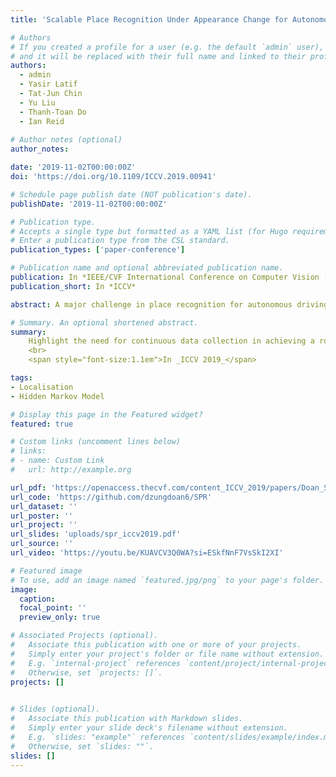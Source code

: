 ```yaml
---
title: 'Scalable Place Recognition Under Appearance Change for Autonomous Driving'

# Authors
# If you created a profile for a user (e.g. the default `admin` user), write the username (folder name) here
# and it will be replaced with their full name and linked to their profile.
authors:
  - admin
  - Yasir Latif
  - Tat-Jun Chin
  - Yu Liu
  - Thanh-Toan Do
  - Ian Reid
  
# Author notes (optional)
author_notes:

date: '2019-11-02T00:00:00Z'
doi: 'https://doi.org/10.1109/ICCV.2019.00941'

# Schedule page publish date (NOT publication's date).
publishDate: '2019-11-02T00:00:00Z'

# Publication type.
# Accepts a single type but formatted as a YAML list (for Hugo requirements).
# Enter a publication type from the CSL standard.
publication_types: ['paper-conference']

# Publication name and optional abbreviated publication name.
publication: In *IEEE/CVF International Conference on Computer Vision (ICCV 2019)*
publication_short: In *ICCV*

abstract: A major challenge in place recognition for autonomous driving is to be robust against appearance changes due to short-term (e.g., weather, lighting) and long-term (seasons, vegetation growth, etc.) environmental variations. A promising solution is to continuously accumulate images to maintain an adequate sample of the conditions and incorporate new changes into the place recognition decision. However, this demands a place recognition technique that is scalable on an ever growing dataset. To this end, we propose a novel place recognition technique that can be efficiently retrained and compressed, such that the recognition of new queries can exploit all available data (including recent changes) without suffering from visible growth in computational cost. Underpinning our method is a novel temporal image matching technique based on Hidden Markov Models. Our experiments show that, compared to state-of-the-art techniques, our method has much greater potential for large-scale place recognition for autonomous driving.

# Summary. An optional shortened abstract.
summary: 
    Highlight the need for continuous data collection in achieving a robust place recognition system. This drives our proposal for a scalable solution based on the Hidden Markov Model.
    <br>
    <span style="font-size:1.1em">In _ICCV 2019_</span>

tags: 
- Localisation
- Hidden Markov Model

# Display this page in the Featured widget?
featured: true

# Custom links (uncomment lines below)
# links:
# - name: Custom Link
#   url: http://example.org

url_pdf: 'https://openaccess.thecvf.com/content_ICCV_2019/papers/Doan_Scalable_Place_Recognition_Under_Appearance_Change_for_Autonomous_Driving_ICCV_2019_paper.pdf'
url_code: 'https://github.com/dzungdoan6/SPR'
url_dataset: ''
url_poster: ''
url_project: ''
url_slides: 'uploads/spr_iccv2019.pdf'
url_source: ''
url_video: 'https://youtu.be/KUAVCV3Q0WA?si=ESkfNnF7VsSkI2XI'

# Featured image
# To use, add an image named `featured.jpg/png` to your page's folder.
image:
  caption: 
  focal_point: ''
  preview_only: true

# Associated Projects (optional).
#   Associate this publication with one or more of your projects.
#   Simply enter your project's folder or file name without extension.
#   E.g. `internal-project` references `content/project/internal-project/index.md`.
#   Otherwise, set `projects: []`.
projects: []
  

# Slides (optional).
#   Associate this publication with Markdown slides.
#   Simply enter your slide deck's filename without extension.
#   E.g. `slides: "example"` references `content/slides/example/index.md`.
#   Otherwise, set `slides: ""`.
slides: []
---
```

